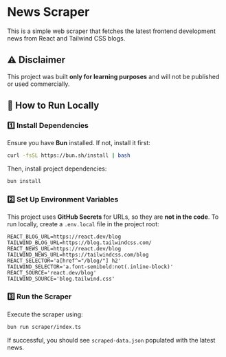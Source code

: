 # News Scraper

This is a simple web scraper that fetches the latest frontend development news from React and Tailwind CSS blogs.

## ⚠️ Disclaimer

This project was built **only for learning purposes** and will not be published or used commercially.

## 🚀 How to Run Locally

### 1️⃣ Install Dependencies

Ensure you have **Bun** installed. If not, install it first:

```bash
curl -fsSL https://bun.sh/install | bash
```

Then, install project dependencies:

```bash
bun install
```

### 2️⃣ Set Up Environment Variables

This project uses **GitHub Secrets** for URLs, so they are **not in the code**. To run locally, create a `.env.local` file in the project root:

```plaintext
REACT_BLOG_URL=https://react.dev/blog
TAILWIND_BLOG_URL=https://blog.tailwindcss.com/
REACT_NEWS_URL=https://react.dev/blog
TAILWIND_NEWS_URL=https://tailwindcss.com/blog
REACT_SELECTOR='a[href^="/blog/"] h2'
TAILWIND_SELECTOR='a.font-semibold:not(.inline-block)'
REACT_SOURCE='react.dev/blog'
TAILWIND_SOURCE='blog.tailwind.css'
```

### 3️⃣ Run the Scraper

Execute the scraper using:

```bash
bun run scraper/index.ts
```

If successful, you should see `scraped-data.json` populated with the latest news.
